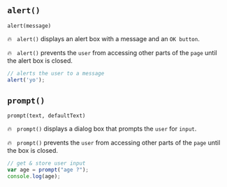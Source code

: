 ## ```alert()```
```alert(message)```

:fire: &nbsp; ```alert()``` displays an alert box with a message and an ```OK button```.

:fire: &nbsp; ```alert()``` prevents the ```user``` from accessing other parts of the ```page``` until the alert box is closed.

```js 
// alerts the user to a message
alert('yo');
```

## ```prompt()```
```prompt(text, defaultText)```

:fire: &nbsp; ```prompt()``` displays a dialog box that prompts the ```user``` for ```input```.

:fire: &nbsp; ```prompt()``` prevents the ```user``` from accessing other parts of the ```page``` until the box is closed.

```js
// get & store user input
var age = prompt("age ?");
console.log(age);
```
